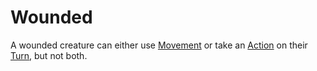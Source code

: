 # Wounded

A wounded creature can either use [Movement](../Combat/Movement.md) or take an [Action](../Core%20Procedures/Action.md) on their [Turn](../Core%20Procedures/Turn.md), but not both.
